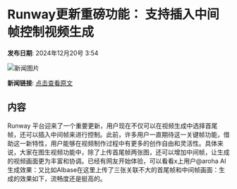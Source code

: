 # Runway更新重磅功能： 支持插入中间帧控制视频生成

**发布日期**: 2024年12月20号 3:54

![新闻图片](https://upload.chinaz.com/2024/1220/6387029188541850163068281.png)

**新闻链接**: [点击查看原文](https://www.aibase.com/zh/news/14143)

## 内容

Runway 平台迎来了一个重要更新，用户现在不仅可以在视频生成中选择首尾帧，还可以插入中间帧来进行控制。此前，许多用户一直期待这一关键帧功能，借助这一新特性，用户能够在视频制作过程中有更多的创作自由和灵活性。具体来说，大家在图生视频功能中，除了上传首尾帧两张图，还可以增加中间帧，让生成的视频画面更为丰富和协调。已经有网友开始体验，可以看看x上用户@aroha AI生成效果：又比如AIbase在这里上传了三张关联不大的首尾帧和中间帧画面：生成的效果如下，流畅度还是挺高的。
